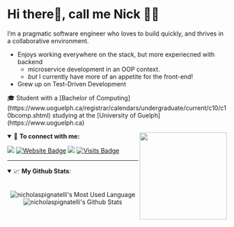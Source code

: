 # Hi there👋, call me Nick 👨‍💻

I’m a pragmatic software engineer who loves to build quickly, and thrives in a collaborative environment. 

  * Enjoys working everywhere on the stack, but more experiecned with backend
    * microservice development in an OOP context.
    * _but_ I currently have more of an appetite for the front-end!
  * Grew up on Test-Driven Development


<p> 🎓 Student with a [Bachelor of Computing](https://www.uoguelph.ca/registrar/calendars/undergraduate/current/c10/c10bcomp.shtml) studying at the [University of Guelph](https://www.uoguelph.ca)</p>


<img align='right' src='https://media.giphy.com/media/9PwWklO9tSELtIhBka/giphy.gif' width='200'>

<details open>
<summary>🤝 <b>To connect with me:</b></summary>

<p align = "center">

[<img src="https://img.shields.io/badge/email-%231877F2.svg?&style=for-the-badge&logo=microsoft-outlook&logoColor=white" />](mailto:nickpignatelli@icloud.com) 
[![Website Badge](https://img.shields.io/badge/-website-e34f26?style=for-the-badge&logo=HTML5&logoColor=white&link=https://jayraj.co.in/)](https://nicks.directory/)
[<img src="https://img.shields.io/badge/linkedin-%230077B5.svg?&style=for-the-badge&logo=linkedin&logoColor=white" />](https://www.linkedin.com/in/nickpignatelli/)
[![Visits Badge](https://badges.pufler.dev/visits/nicholaspignatelli/nicholaspignatelli?style=for-the-badge)](https://github.com/nicholaspignatelli/nicholaspignatelli)

</p>

</details>

---

<details open>
 <summary> 📈 <b>My Github Stats</b>: </summary>

<br>

<p align="center">
  <img align="center" src="https://github-readme-stats.vercel.app/api/top-langs/?username=nicholaspignatelli&hide_langs_below=1&line_height=37&layout=compact"    alt="nicholaspignatelli's Most Used Language"/>
  <img align="center" src="https://github-readme-stats.vercel.app/api?username=nicholaspignatelli&count_private=true&show_icons=true&include_all_commits=true&line_height=21" alt="nicholaspignatelli's Github Stats"/>
</p>
